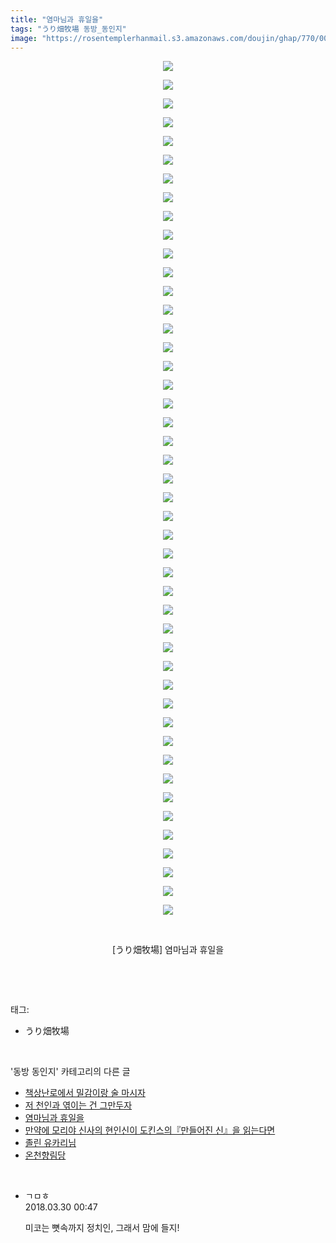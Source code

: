 ```yaml
---
title: "염마님과 휴일을"
tags: "うり畑牧場 동방_동인지"
image: "https://rosentemplerhanmail.s3.amazonaws.com/doujin/ghap/770/001.jpg"
---
```

<div class="article">
<p style="text-align: center; clear: none; float: none;"><img src="{{ site.imgserver11 }}/ghap/770/001.jpg"/></p>
<p style="text-align: center; clear: none; float: none;"><img src="{{ site.imgserver11 }}/ghap/770/002.jpg"/></p>
<p style="text-align: center; clear: none; float: none;"><img src="{{ site.imgserver11 }}/ghap/770/003.jpg"/></p>
<p style="text-align: center; clear: none; float: none;"><img src="{{ site.imgserver11 }}/ghap/770/004.jpg"/></p>
<p style="text-align: center; clear: none; float: none;"><img src="{{ site.imgserver11 }}/ghap/770/005.jpg"/></p>
<p style="text-align: center; clear: none; float: none;"><img src="{{ site.imgserver11 }}/ghap/770/006.jpg"/></p>
<p style="text-align: center; clear: none; float: none;"><img src="{{ site.imgserver11 }}/ghap/770/007.jpg"/></p>
<p style="text-align: center; clear: none; float: none;"><img src="{{ site.imgserver11 }}/ghap/770/008.jpg"/></p>
<p style="text-align: center; clear: none; float: none;"><img src="{{ site.imgserver11 }}/ghap/770/009.jpg"/></p>
<p style="text-align: center; clear: none; float: none;"><img src="{{ site.imgserver11 }}/ghap/770/010.jpg"/></p>
<p style="text-align: center; clear: none; float: none;"><img src="{{ site.imgserver11 }}/ghap/770/011.jpg"/></p>
<p style="text-align: center; clear: none; float: none;"><img src="{{ site.imgserver11 }}/ghap/770/012.jpg"/></p>
<p style="text-align: center; clear: none; float: none;"><img src="{{ site.imgserver11 }}/ghap/770/013.jpg"/></p>
<p style="text-align: center; clear: none; float: none;"><img src="{{ site.imgserver11 }}/ghap/770/014.jpg"/></p>
<p style="text-align: center; clear: none; float: none;"><img src="{{ site.imgserver11 }}/ghap/770/015.jpg"/></p>
<p style="text-align: center; clear: none; float: none;"><img src="{{ site.imgserver11 }}/ghap/770/016.jpg"/></p>
<p style="text-align: center; clear: none; float: none;"><img src="{{ site.imgserver11 }}/ghap/770/017.jpg"/></p>
<p style="text-align: center; clear: none; float: none;"><img src="{{ site.imgserver11 }}/ghap/770/018.jpg"/></p>
<p style="text-align: center; clear: none; float: none;"><img src="{{ site.imgserver11 }}/ghap/770/019.jpg"/></p>
<p style="text-align: center; clear: none; float: none;"><img src="{{ site.imgserver11 }}/ghap/770/020.jpg"/></p>
<p style="text-align: center; clear: none; float: none;"><img src="{{ site.imgserver11 }}/ghap/770/021.jpg"/></p>
<p style="text-align: center; clear: none; float: none;"><img src="{{ site.imgserver11 }}/ghap/770/022.jpg"/></p>
<p style="text-align: center; clear: none; float: none;"><img src="{{ site.imgserver11 }}/ghap/770/023.jpg"/></p>
<p style="text-align: center; clear: none; float: none;"><img src="{{ site.imgserver11 }}/ghap/770/024.jpg"/></p>
<p style="text-align: center; clear: none; float: none;"><img src="{{ site.imgserver11 }}/ghap/770/025.jpg"/></p>
<p style="text-align: center; clear: none; float: none;"><img src="{{ site.imgserver11 }}/ghap/770/026.jpg"/></p>
<p style="text-align: center; clear: none; float: none;"><img src="{{ site.imgserver11 }}/ghap/770/027.jpg"/></p>
<p style="text-align: center; clear: none; float: none;"><img src="{{ site.imgserver11 }}/ghap/770/028.jpg"/></p>
<p style="text-align: center; clear: none; float: none;"><img src="{{ site.imgserver11 }}/ghap/770/029.jpg"/></p>
<p style="text-align: center; clear: none; float: none;"><img src="{{ site.imgserver11 }}/ghap/770/030.jpg"/></p>
<p style="text-align: center; clear: none; float: none;"><img src="{{ site.imgserver11 }}/ghap/770/031.jpg"/></p>
<p style="text-align: center; clear: none; float: none;"><img src="{{ site.imgserver11 }}/ghap/770/032.jpg"/></p>
<p style="text-align: center; clear: none; float: none;"><img src="{{ site.imgserver11 }}/ghap/770/033.jpg"/></p>
<p style="text-align: center; clear: none; float: none;"><img src="{{ site.imgserver11 }}/ghap/770/034.jpg"/></p>
<p style="text-align: center; clear: none; float: none;"><img src="{{ site.imgserver11 }}/ghap/770/035.jpg"/></p>
<p style="text-align: center; clear: none; float: none;"><img src="{{ site.imgserver11 }}/ghap/770/036.jpg"/></p>
<p style="text-align: center; clear: none; float: none;"><img src="{{ site.imgserver11 }}/ghap/770/037.jpg"/></p>
<p style="text-align: center; clear: none; float: none;"><img src="{{ site.imgserver11 }}/ghap/770/038.jpg"/></p>
<p style="text-align: center; clear: none; float: none;"><img src="{{ site.imgserver11 }}/ghap/770/039.jpg"/></p>
<p style="text-align: center; clear: none; float: none;"><img src="{{ site.imgserver11 }}/ghap/770/040.jpg"/></p>
<p style="text-align: center; clear: none; float: none;"><img src="{{ site.imgserver11 }}/ghap/770/041.jpg"/></p>
<p style="text-align: center; clear: none; float: none;"><img src="{{ site.imgserver11 }}/ghap/770/042.jpg"/></p>
<p style="text-align: center; clear: none; float: none;"><img src="{{ site.imgserver11 }}/ghap/770/043.jpg"/></p>
<p style="text-align: center; clear: none; float: none;"><img src="{{ site.imgserver11 }}/ghap/770/044.jpg"/></p>
<p style="text-align: center; clear: none; float: none;"><img src="{{ site.imgserver11 }}/ghap/770/045.jpg"/></p>
<p style="text-align: center; clear: none; float: none;"><img src="{{ site.imgserver11 }}/ghap/770/046.jpg"/></p>
<p style="text-align: center; clear: none; float: none;"><br/></p>
<p style="text-align: center; clear: none; float: none;">[うり畑牧場] 염마님과 휴일을</p>
<p><br/></p>
</div><br/>
<div class="tagTrail">
<p>태그: </p>
<ul>
<li>うり畑牧場</li>
</ul>
</div><br/>
<div class="another">
<p>'동방 동인지' 카테고리의 다른 글</p>
<ul>
<li><a href="/ghap_774">책상난로에서 밀감이랑 술 마시자</a></li>
<li><a href="/ghap_772">저 천인과 엮이는 건 그만두자</a></li>
<li><a href="/ghap_770">염마님과 휴일을</a></li>
<li><a href="/ghap_769">만약에 모리야 신사의 현인신이 도킨스의『만들어진 신』을 읽는다면</a></li>
<li><a href="/ghap_768">졸린 유카리님</a></li>
<li><a href="/ghap_767">온천향림당</a></li>
</ul>
</div><br/>
<div class="cb_module cb_fluid">
<div class="cb_wrt cb_profile">
<div class="comment">
<ul>
<li class="cb_thumb_off" id="comment15229984">
<div class="cb_comment_area">
<div class="cb_info_area">
<div class="cb_section">
<span class="cb_nick_name">ㄱㅁㅎ</span>
</div>
<div class="cb_section">
<span class="cb_date">2018.03.30 00:47 </span>
</div>
</div>
<div class="cb_dsc_comment">
<p class="cb_dsc">
											미코는 뼛속까지 정치인, 그래서 맘에 들지!
										</p>
</div>
</div></li>
</ul>
</div>
</div><!-- commentList close -->
</div><br/>
